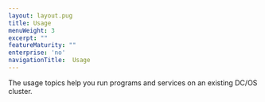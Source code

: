 ```yaml
---
layout: layout.pug
title: Usage
menuWeight: 3
excerpt: ""
featureMaturity: ""
enterprise: 'no'
navigationTitle:  Usage
---
```


<!-- This source repo for this topic is https://github.com/dcos/dcos-docs -->


The usage topics help you run programs and services on an existing DC/OS cluster.
